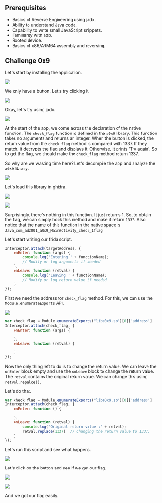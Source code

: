 ## Prerequisites

- Basics of Reverse Engineering using jadx.
- Ability to understand Java code.
- Capability to write small JavaScript snippets.
- Familiarity with adb.
- Rooted device.
- Basics of x86/ARM64 assembly and reversing.

## Challenge 0x9

Let's start by installing the application.

![](images/1.png)

We only have a button. Let's try clicking it.

![](Images/2.png)

Okay, let's try using jadx.

![](Images/3.png)

At the start of the app, we come across the declaration of the native function. The `check_flag` function is defined in the `a0x9` library. This function takes no arguments and returns an integer. When the button is clicked, the return value from the `check_flag` method is compared with 1337. If they match, it decrypts the flag and displays it. Otherwise, it prints 'Try again'. So to get the flag, we should make the `check_flag` method return 1337.

So why are we wasting time here? Let's decompile the app and analyze the `a0x9` library.

![](Images/4.png)

Let's load this library in ghidra.

![](Images/5.png)

![](Images/6.png)

Surprisingly, there's nothing in this function. It just returns 1. So, to obtain the flag, we can simply hook this method and make it return `1337`. Also notice that the name of this function in the native space is `Java_com_ad2001_a0x9_MainActivity_check_1flag`.

Let's start writing our frida script.

```javascript
Interceptor.attach(targetAddress, {
    onEnter: function (args) {
        console.log('Entering ' + functionName);
        // Modify or log arguments if needed
    },
    onLeave: function (retval) {
        console.log('Leaving ' + functionName);
        // Modify or log return value if needed
    }
});

```

First we need the address for `check_flag` method. For this, we can use the ` Module.enumerateExports` API.

![](Images/7.png)

```javascript
var check_flag = Module.enumerateExports("liba0x9.so")[0]['address']
Interceptor.attach(check_flag, {
    onEnter: function (args) {

    },
    onLeave: function (retval) {

    }
});

```

Now the only thing left to do is to change the return value.  We can leave the `onEnter` block empty and use the `onLeave` block to change the return value. The `retval` contains the original return value. We can change this using `retval.repalce()`.

Let's do that.

```javascript
var check_flag = Module.enumerateExports("liba0x9.so")[0]['address']
Interceptor.attach(check_flag, {
    onEnter: function () {

    },
    onLeave: function (retval) {
        console.log("Original return value :" + retval);
        retval.replace(1337)  // changing the return value to 1337.
    }
});
```

Let's run this script and see what happens.

![](Images/8.png)

Let's click on the button and see if we get our flag.

![](Images/9.png)

![](Images/10.png)

And we got our flag easily.
